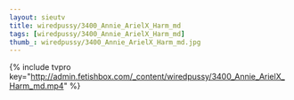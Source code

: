 ```yaml
--- 
layout: sieutv
title: wiredpussy/3400_Annie_ArielX_Harm_md
tags: [wiredpussy/3400_Annie_ArielX_Harm_md]
thumb_: wiredpussy/3400_Annie_ArielX_Harm_md.jpg
---
```

{% include tvpro key="http://admin.fetishbox.com/_content/wiredpussy/3400_Annie_ArielX_Harm_md.mp4" %} 
